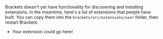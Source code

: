 Brackets doesn't yet have functionality for discovering and installing extensions. In the meantime, here's a list of extensions that people have built. You can copy them into the `brackets/src/extensions/user` folder, then restart Brackets.

* Your extension could go here!